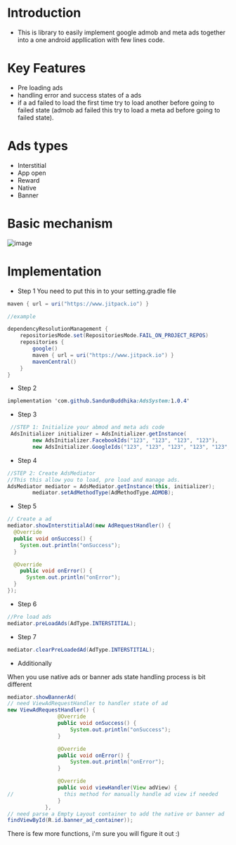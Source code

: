 
# Introduction
* This is library to easily implement google admob and meta ads together into a one android appllication with few lines code.

# Key Features
* Pre loading ads
* handling error and success states of a ads
* if a ad failed to load the first time try to load another before going to failed state (admob ad failed this try to load a meta ad before going to failed state).

# Ads types
* Interstitial
* App open
* Reward
* Native
* Banner

# Basic mechanism
![image](https://github.com/user-attachments/assets/34350043-16b5-41d7-9528-9f99b00aebe5)


# Implementation

* Step 1
  You need to put this in to your setting.gradle file
```java
maven { url = uri("https://www.jitpack.io") }
```
```java
//example

dependencyResolutionManagement {
    repositoriesMode.set(RepositoriesMode.FAIL_ON_PROJECT_REPOS)
    repositories {
        google()
        maven { url = uri("https://www.jitpack.io") }
        mavenCentral()
    }
}
```

* Step 2
```css
implementation 'com.github.SandunBuddhika:AdsSystem:1.0.4'
```

* Step 3

```java  
 //STEP 1: Initialize your abmod and meta ads code
 AdsInitializer initializer = AdsInitializer.getInstance(  
        new AdsInitializer.FacebookIds("123", "123", "123", "123"),  
        new AdsInitializer.GoogleIds("123", "123", "123", "123", "123", "123"));  
```  

* Step 4

```java
//STEP 2: Create AdsMediator
//This this allow you to load, pre load and manage ads.
AdsMediator mediator = AdsMediator.getInstance(this, initializer);
        mediator.setAdMethodType(AdMethodType.ADMOB);
```

* Step 5
```java
// Create a ad
mediator.showInterstitialAd(new AdRequestHandler() {
  @Override
  public void onSuccess() {
    System.out.println("onSuccess");
  }

  @Override
    public void onError() {
      System.out.println("onError");
  }
});
```
* Step 6
```java
//Pre load ads
mediator.preLoadAds(AdType.INTERSTITIAL);
```

* Step 7
```java
mediator.clearPreLoadedAd(AdType.INTERSTITIAL);
```

* Additionally

When you use native ads or banner ads state handling process is bit different
```java
mediator.showBannerAd(
// need ViewAdRequestHandler to handler state of ad
new ViewAdRequestHandler() {
                @Override
                public void onSuccess() {
                    System.out.println("onSuccess");
                }

                @Override
                public void onError() {
                    System.out.println("onError");
                }

                @Override
                public void viewHandler(View adView) {
//                this method for manually handle ad view if needed
                }
            },
// need parse a Empty Layout container to add the native or banner ad
findViewById(R.id.banner_ad_container));
```

There is few more functions, i'm sure you will figure it out :)
